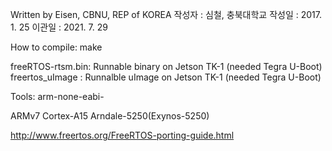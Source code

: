 Written by Eisen, CBNU, REP of KOREA
작성자 : 심철, 충북대학교
작성일 : 2017. 1. 25
이관일 : 2021. 7. 29

How to compile:
	make

freeRTOS-rtsm.bin: Runnable binary on Jetson TK-1 (needed Tegra U-Boot)
freertos_uImage : Runnalble uImage on Jetson TK-1 (needed Tegra U-Boot)

Tools:
	arm-none-eabi-

ARMv7 Cortex-A15 Arndale-5250(Exynos-5250)

http://www.freertos.org/FreeRTOS-porting-guide.html
